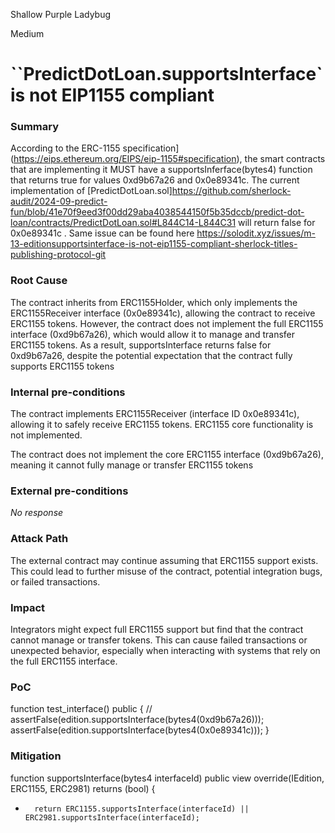 Shallow Purple Ladybug

Medium

# ``PredictDotLoan.supportsInterface` is not EIP1155 compliant

### Summary

According to the ERC-1155 specification](https://eips.ethereum.org/EIPS/eip-1155#specification), the smart contracts that are implementing it MUST have a supportsInferface(bytes4) function that returns true for values 0xd9b67a26 and 0x0e89341c. The current implementation of [PredictDotLoan.sol]https://github.com/sherlock-audit/2024-09-predict-fun/blob/41e70f9eed3f00dd29aba4038544150f5b35dccb/predict-dot-loan/contracts/PredictDotLoan.sol#L844C14-L844C31 will return false for 0x0e89341c .
Same issue can be found here https://solodit.xyz/issues/m-13-editionsupportsinterface-is-not-eip1155-compliant-sherlock-titles-publishing-protocol-git

### Root Cause

The contract inherits from ERC1155Holder, which only implements the ERC1155Receiver interface (0x0e89341c), allowing the contract to receive ERC1155 tokens. However, the contract does not implement the full ERC1155 interface (0xd9b67a26), which would allow it to manage and transfer ERC1155 tokens. As a result, supportsInterface returns false for 0xd9b67a26, despite the potential expectation that the contract fully supports ERC1155 tokens

### Internal pre-conditions

The contract implements ERC1155Receiver (interface ID 0x0e89341c), allowing it to safely receive ERC1155 tokens.
ERC1155 core functionality is not implemented.

The contract does not implement the core ERC1155 interface (0xd9b67a26), meaning it cannot fully manage or transfer ERC1155 tokens

### External pre-conditions

_No response_

### Attack Path

The external contract may continue assuming that ERC1155 support exists. This could lead to further misuse of the contract, potential integration bugs, or failed transactions.


### Impact

Integrators might expect full ERC1155 support but find that the contract cannot manage or transfer tokens. This can cause failed transactions or unexpected behavior, especially when interacting with systems that rely on the full ERC1155 interface.


### PoC

function test_interface() public {
        // assertFalse(edition.supportsInterface(bytes4(0xd9b67a26)));
        assertFalse(edition.supportsInterface(bytes4(0x0e89341c)));
    }

### Mitigation
function supportsInterface(bytes4 interfaceId)
        public
        view
        override(IEdition, ERC1155, ERC2981)
        returns (bool)
    {
+       return ERC1155.supportsInterface(interfaceId) || ERC2981.supportsInterface(interfaceId);
